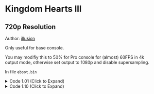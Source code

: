 # Kingdom Hearts III

## 720p Resolution

Author: [illusion](https://github.com/illusion0001)

Only useful for base console.

You may modifiy this to 50% for Pro console for (almost) 60FPS in 4k output mode, otherwise set output to 1080p and disable supersampling.

In file `eboot.bin`

<details>
<summary>Code 1.01 (Click to Expand)</summary>

```
48 8B 05 59 9E CF 05 C5 F0 57 C9 C5 FA 10 00 

C5 F0 57 C9 C7 04 20 0A 57 85 42 C5 FA 10 00
```

</details>

<details>
<summary>Code 1.10 (Click to Expand)</summary>

```
48 8B 05 49 B1 3E 06 C5 F0 57 C9 C5 FA 10 00

C5 F0 57 C9 C7 04 20 0A 57 85 42 C5 FA 10 00
```

</details>
